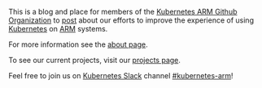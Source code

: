 This is a blog and place for members of the [Kubernetes ARM Github Organization][org] to [post][blog] about our efforts to improve the experience of using [Kubernetes][k8s] on [ARM][arm] systems.

For more information see the [about page](/about/).

To see our current projects, visit our [projects page][projects].

Feel free to join us on [Kubernetes Slack][k8sslack] channel [#kubernetes-arm][slack]!

[org]:https://github.com/kubernetes-arm/
[blog]:/posts/
[k8s]:https://k8s.io
[arm]:https://en.wikipedia.org/wiki/ARM_architecture
[projects]:https://github.com/orgs/kubernetes-arm/projects
[k8sslack]:https://kubernetes.slack.com
[slack]:https://app.slack.com/client/T09NY5SBT/C010SL6DNQH
